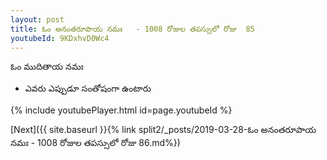 ```yaml
---
layout: post
title: ఓం అనంతరూపాయ నమః   - 1008 రోజుల తపస్సులో రోజు  85
youtubeId: 9KDxhvD0Wc4
---
```

 
 
 ఓం ముదితాయ నమః  
 
 -  ఎవరు ఎప్పుడూ సంతోషంగా ఉంటారు 
 
  
 
  
 
 
 
 
 
 


{% include youtubePlayer.html id=page.youtubeId %}
 
[Next]({{ site.baseurl }}{% link  split2/_posts/2019-03-28-ఓం అనంతరూపాయ నమః   - 1008 రోజుల తపస్సులో రోజు  86.md%})
 
